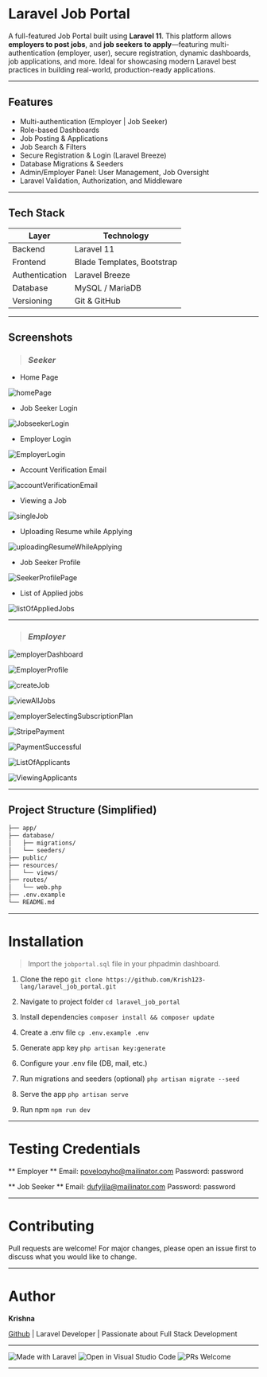 # Laravel Job Portal

A full-featured Job Portal built using **Laravel 11**. This platform allows **employers to post jobs**, and **job seekers to apply**—featuring multi-authentication (employer, user), secure registration, dynamic dashboards, job applications, and more. Ideal for showcasing modern Laravel best practices in building real-world, production-ready applications.

---

## Features

- Multi-authentication (Employer | Job Seeker)
- Role-based Dashboards
- Job Posting & Applications
- Job Search & Filters
- Secure Registration & Login (Laravel Breeze)
- Database Migrations & Seeders
- Admin/Employer Panel: User Management, Job Oversight
- Laravel Validation, Authorization, and Middleware

---

## Tech Stack

| Layer        | Technology         |
|--------------|--------------------|
| Backend      | Laravel 11         |
| Frontend     | Blade Templates, Bootstrap |
| Authentication | Laravel Breeze    |
| Database     | MySQL / MariaDB    |
| Versioning   | Git & GitHub       |

---

## Screenshots

> ### _Seeker_

- Home Page

![homePage](https://github.com/user-attachments/assets/c1803b75-d3c9-4056-b6fc-8235d296d17c)

- Job Seeker Login

![JobseekerLogin](https://github.com/user-attachments/assets/9f930293-507d-4653-95bb-63938a0d7199)

- Employer Login

![EmployerLogin](https://github.com/user-attachments/assets/8026e39b-c879-4912-8852-58a32d6d5ed3)

- Account Verification Email

![accountVerificationEmail](https://github.com/user-attachments/assets/8514590c-c711-478c-8b87-fbc0a9e55a3b)

- Viewing a Job

![singleJob](https://github.com/user-attachments/assets/ce06e313-7e4a-45eb-8f7f-2da9c5fa00c9)

- Uploading Resume while Applying

![uploadingResumeWhileApplying](https://github.com/user-attachments/assets/95dcdfd2-159b-4269-aa0a-a0d9155d8b70)

- Job Seeker Profile

![SeekerProfilePage](https://github.com/user-attachments/assets/8981840a-7737-4c8c-b47c-e97ae09a01c6)

- List of Applied jobs

![listOfAppliedJobs](https://github.com/user-attachments/assets/cbf2008d-07ed-48c7-a9e0-59d85c597928)

---

> ### _Employer_

![employerDashboard](https://github.com/user-attachments/assets/6a9cb53f-189d-4916-99c4-60f112ae8859)

![EmployerProfile](https://github.com/user-attachments/assets/35f75d1b-085e-40e2-99dd-c252503cfded)

![createJob](https://github.com/user-attachments/assets/d214b5fa-6bd4-4e19-9de2-1c1a71a5001c)

![viewAllJobs](https://github.com/user-attachments/assets/24fd9ff7-f233-4b5d-9e28-7d2efacabcd1)

![employerSelectingSubscriptionPlan](https://github.com/user-attachments/assets/268adc59-b6b1-4663-b339-d515fb28c39b)

![StripePayment](https://github.com/user-attachments/assets/2f1b7104-64f0-4532-afd9-cec739e3290b)

![PaymentSuccessful](https://github.com/user-attachments/assets/e9e0cc23-d5ca-415c-91ba-fa010503cee4)

![ListOfApplicants](https://github.com/user-attachments/assets/ce8e2da3-a07c-4fc2-b735-bf8e48361a99)

![ViewingApplicants](https://github.com/user-attachments/assets/99d195f8-0b49-4dc9-8612-53b71509e548)

---

## Project Structure (Simplified)

```bash
├── app/
├── database/
│   ├── migrations/
│   └── seeders/
├── public/
├── resources/
│   └── views/
├── routes/
│   └── web.php
├── .env.example
└── README.md
```

---

# Installation

> Import the `jobportal.sql` file in your phpadmin dashboard.

1. Clone the repo
`git clone https://github.com/Krish123-lang/laravel_job_portal.git`

2. Navigate to project folder
`cd laravel_job_portal`

3. Install dependencies
`composer install && composer update`

4. Create a .env file
`cp .env.example .env`

5. Generate app key
`php artisan key:generate`

6. Configure your .env file (DB, mail, etc.)

7. Run migrations and seeders (optional)
`php artisan migrate --seed`

8. Serve the app
`php artisan serve`

9. Run npm
`npm run dev`

---

# Testing Credentials

** Employer **
Email: poveloqyho@mailinator.com
Password: password

** Job Seeker **
Email: dufylila@mailinator.com
Password: password

---

# Contributing
Pull requests are welcome! For major changes, please open an issue first to discuss what you would like to change.

---

# Author
**Krishna**

[Github](https://github.com/Krish123-lang/) | Laravel Developer | Passionate about Full Stack Development

---

![Made with Laravel](https://img.shields.io/badge/Made%20with-Laravel-red?style=flat&logo=laravel)
![Open in Visual Studio Code](https://img.shields.io/badge/VSCode-Ready-blue?style=flat&logo=visualstudiocode)
![PRs Welcome](https://img.shields.io/badge/PRs-welcome-brightgreen?style=flat&logo=github)

---
